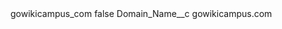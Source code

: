 <?xml version="1.0" encoding="UTF-8"?>
<CustomMetadata xmlns="http://soap.sforce.com/2006/04/metadata" xmlns:xsi="http://www.w3.org/2001/XMLSchema-instance" xmlns:xsd="http://www.w3.org/2001/XMLSchema">
    <label>gowikicampus_com</label>
    <protected>false</protected>
    <values>
        <field>Domain_Name__c</field>
        <value xsi:type="xsd:string">gowikicampus.com</value>
    </values>
</CustomMetadata>
